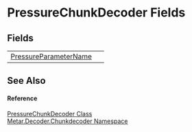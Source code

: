 # PressureChunkDecoder Fields




## Fields
<table>
<tr>
<td><a href="F_Metar_Decoder_Chunkdecoder_PressureChunkDecoder_PressureParameterName.md">PressureParameterName</a></td>
<td> </td></tr>
</table>

## See Also


#### Reference
<a href="T_Metar_Decoder_Chunkdecoder_PressureChunkDecoder.md">PressureChunkDecoder Class</a>  
<a href="N_Metar_Decoder_Chunkdecoder.md">Metar.Decoder.Chunkdecoder Namespace</a>  
